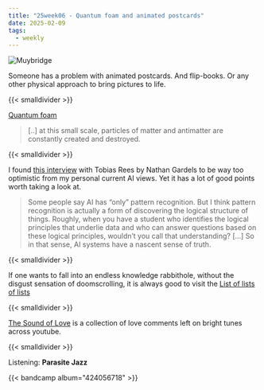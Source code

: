 ```yaml
---
title: "25week06 - Quantum foam and animated postcards"
date: 2025-02-09
tags:
  - weekly
---
```


![Muybridge](/images/posts/IMG20250207131943.webp)

Someone has a problem with animated postcards. And flip-books. Or any other physical approach to bring pictures to life.

{{< smalldivider  >}}

[Quantum foam](https://en.wikipedia.org/wiki/Quantum_foam)
> [..] at this small scale, particles of matter and antimatter are constantly created and destroyed.
> 

{{< smalldivider  >}}

I found [this interview](https://www.noemamag.com/why-ai-is-a-philosophical-rupture/) with Tobias Rees by Nathan Gardels to be way too optimistic from my personal current AI views. Yet it has a lot of good points worth taking a look at.

> Some people say AI has “only” pattern recognition. But I think pattern recognition is actually a form of discovering the logical structure of things. Roughly, when you have a student who identifies the logical principles that underlie data and who can answer questions based on these logical principles, wouldn’t you call that understanding?
[…]
So in that sense, AI systems have a nascent sense of truth.
> 

{{< smalldivider  >}}

If one wants to fall into an endless knowledge rabbithole, without the disgust sensation of doomscrolling, it is always good to visit the [List of lists of lists](https://en.wikipedia.org/wiki/List_of_lists_of_lists)

{{< smalldivider  >}}

[The Sound of Love](https://thesoundof.love/) is a collection of love comments left on bright tunes across youtube. 

{{< smalldivider  >}}

Listening: **Parasite Jazz**

{{< bandcamp album="424056718" >}}


<!-- 
{{< only-desktop >}}
<div style="display: flex; justify-content: center;">
<iframe style="border: 0; width: 700px; height: 230px;" src="https://bandcamp.com/EmbeddedPlayer/album=424056718/size=large/bgcol=ffffff/linkcol=0687f5/tracklist=true/artwork=small/transparent=true/" seamless><a href="https://groovedge.bandcamp.com/album/parasite-jazz">Parasite Jazz by Parasite Jazz</a></iframe>
</div>
{{< /only-desktop >}}


{{< only-mobile >}}
<div style="display: flex; justify-content: center;">
<iframe style="border: 0; width: 350px; height: 550px;" src="https://bandcamp.com/EmbeddedPlayer/album=424056718/size=large/bgcol=ffffff/linkcol=0687f5/transparent=true/" seamless><a href="https://groovedge.bandcamp.com/album/parasite-jazz">Parasite Jazz by Parasite Jazz</a></iframe>
</div>
{{< /only-mobile >}} -->